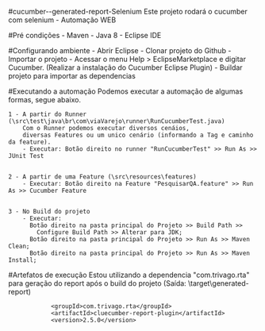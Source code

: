 #cucumber--generated-report-Selenium
	Este projeto rodará o cucumber com selenium
		- Automação WEB

#Pré condições
	- Maven
	- Java 8
	- Eclipse IDE
	
#Configurando ambiente
	- Abrir Eclipse
	- Clonar projeto do Github
	- Importar o projeto
	- Acessar o menu Help > EclipseMarketplace e digitar Cucumber. 
		(Realizar a instalação do Cucumber Eclipse Plugin)
	- Buildar projeto para importar as dependencias
		
#Executando a automação
	Podemos executar a automação de algumas formas, segue abaixo.

	1 - A partir do Runner (\src\test\java\br\com\viaVarejo\runner\RunCucumberTest.java)
		Com o Runner podemos executar diversos cenáios, 
		diversas Features ou um unico cenário (informando a Tag e caminho da feature).
		- Executar: Botão direito no runner "RunCucumberTest" >> Run As >> JUnit Test
		
				
	2 - A partir de uma Feature (\src\resources\features)
		- Executar: Botão direito na Feature "PesquisarQA.feature" >> Run As >> Cucumber Feature
		
		
	3 - No Build do projeto	
		- Executar: 
		  Botão direito na pasta principal do Projeto >> Build Path >> 
		  	Configure Build Path >> Alterar para JDK;
		  Botão direito na pasta principal do Projeto >> Run As >> Maven Clean;
		  Botão direito na pasta principal do Projeto >> Run As >> Maven Install;
					

#Artefatos de execução
		Estou utilizando a dependencia "com.trivago.rta" para geração do report
		 após o build do projeto (Saída: \target\generated-report)
		 
			    <groupId>com.trivago.rta</groupId>
			    <artifactId>cluecumber-report-plugin</artifactId>
			    <version>2.5.0</version>
			   
		